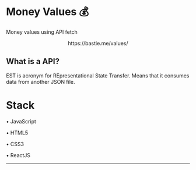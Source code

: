 # Money Values 💰 
Money values using API fetch

  <p align="center">
  https://bastie.me/values/</p>

## What is a API?

EST is acronym for REpresentational State Transfer. Means that it consumes data from another JSON file.

# Stack 

• JavaScript

• HTML5

• CSS3

• ReactJS 

------------




